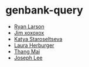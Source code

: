 genbank-query
=============
* [Ryan Larson](http://github.com/rylarson)
* [Jim xoxoxox](http://github.com/jgm2)
* [Katya Staroseltseva](http://github.com/staroseltseva)
* [Laura Herburger](http://github.com/jasleh)
* [Thang Mai](http://github.com/mxth)
* [Joseph Lee](http://github.com/josephl)
